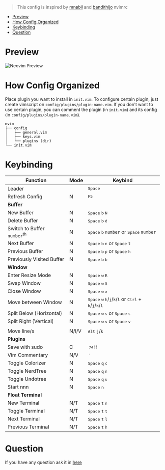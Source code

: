 > This config is inspired by [mnabil](https://github.com/mnabila/nvimrc) and [bandithijo](https://github.com/bandithijo/nvimrc/) nvimrc

- [Preview](#preview)
- [How Config Organized](#how-config-organized)
- [Keybinding](#keybinding)
- [Question](#question)

# Preview

![Neovim Preview](https://raw.githubusercontent.com/ekickx/mmm-nvimrc/master/preview.png)

# How Config Organized

Place plugin you want to install in `init.vim`. To configure certain plugin, just create vimscript on `config/plugins/plugin-name.vim`. If you don't want to use certain plugin, you can comment the plugin (in `init.vim`) and its config (in `config/plugins/plugin-name.vim`).

```
nvim
├── config
│   ├── general.vim
│   ├── keys.vim
│   └── plugins (dir)
└── init.vim
```

# Keybinding

| Function                    | Mode  | Keybind                                                                                                                                             |
| --------------------------- | ----- | ---------------------------------------------------------------------------------------------------------------------------------------------------------- |
| Leader                      |       | <kbd>Space</kbd>                                                                                                                                           |
| Refresh Config              | N     | <kbd>F5</kbd>                                                                                                                                              |
| **Buffer**                  |       |                                                                                                                                                            |
| New Buffer                  | N     | <kbd>Space</kbd> <kbd>b</kbd> <kbd>N</kbd>                                                                                                                 |
| Delete Buffer               | N     | <kbd>Space</kbd> <kbd>b</kbd> <kbd>d</kbd>                                                                                                                 |
| Switch to Buffer `number`<sup>th<sup> | N     | <kbd>Space</kbd> <kbd>b</kbd> <kbd>`number`</kbd> or <kbd>Space</kbd> <kbd>`number`</kbd>                                                                  |
| Next Buffer                 | N     | <kbd>Space</kbd> <kbd>b</kbd>     <kbd>n</kbd> or <kbd>Space</kbd> <kbd>l</kbd>                                                                            |
| Previous Buffer             | N     | <kbd>Space</kbd> <kbd>b</kbd> <kbd>p</kbd> or <kbd>Space</kbd> <kbd>h</kbd>                                                                                |
| Previously Visited Buffer   | N     | <kbd>Space</kbd> <kbd>b</kbd> <kbd>b</kbd>                                                                                                                 |
| **Window**                  |       |                                                                                                                                                            |
| Enter Resize Mode           | N     | <kbd>Space</kbd> <kbd>w</kbd> <kbd>R</kbd>                                                                                                                 |
| Swap Window                 | N     | <kbd>Space</kbd> <kbd>w</kbd> <kbd>S</kbd>                                                                                                                 |
| Close Window                | N     | <kbd>Space</kbd> <kbd>w</kbd> <kbd>x</kbd>                                                                                                                 |
| Move between Window         | N     | <kbd>Space</kbd> <kbd>w</kbd> <kbd>h</kbd>/<kbd>j</kbd>/<kbd>k</kbd>/<kbd>l</kbd> or <kbd>Ctrl</kbd> + <kbd>h</kbd>/<kbd>j</kbd>/<kbd>k</kbd>/<kbd>l</kbd> |
| Split Below (Horizontal)    | N     | <kbd>Space</kbd> <kbd>w</kbd> <kbd>s</kbd> or <kbd>Space</kbd> <kbd>s</kbd>                                                                                |
| Split Right (Vertical)      | N     | <kbd>Space</kbd> <kbd>w</kbd> <kbd>v</kbd> or <kbd>Space</kbd> <kbd>v</kbd>                                                                                |
|                             |       |                                                                                                                                                            |
| Move line/s                 | N/I/V | <kbd>Alt</kbd> <kbd>j</kbd>/<kbd>k</kbd>                                                                                                                   |
| **Plugins**                 |       |                                                                                                                                                            |
| Save with sudo              | C     | `:w!!`                                                                                                                                                     |
| Vim Commentary              | N/V   | <kbd>'</kbd>                                                                                                                                               |
| Toggle Colorizer            | N     | <kbd>Space</kbd> <kbd>q</kbd> <kbd>c</kbd>                                                                                                                 |
| Toggle NerdTree             | N     | <kbd>Space</kbd> <kbd>q</kbd> <kbd>n</kbd>                                                                                                                 |
| Toggle Undotree             | N     | <kbd>Space</kbd> <kbd>q</kbd> <kbd>u</kbd>                                                                                                                 |
| Start nnn                   | N     | <kbd>Space</kbd> <kbd>n</kbd>                                                                                                                              |
| **Float Terminal**          |       |                                                                                                                                                            |
| New Terminal                | N/T   | <kbd>Space</kbd> <kbd>t</kbd> <kbd>n</kbd>                                                                                                                 |
| Toggle Terminal             | N/T   | <kbd>Space</kbd> <kbd>t</kbd> <kbd>t</kbd>                                                                                                                 |
| Next Terminal               | N/T   | <kbd>Space</kbd> <kbd>t</kbd> <kbd>l</kbd>                                                                                                                 |
| Previous Terminal           | N/T   | <kbd>Space</kbd> <kbd>t</kbd> <kbd>h</kbd>                                                                                                                 |

# Question

If you have any question ask it in [here](https://github.com/ekickx/mmm-nvimrc/issues/1)
